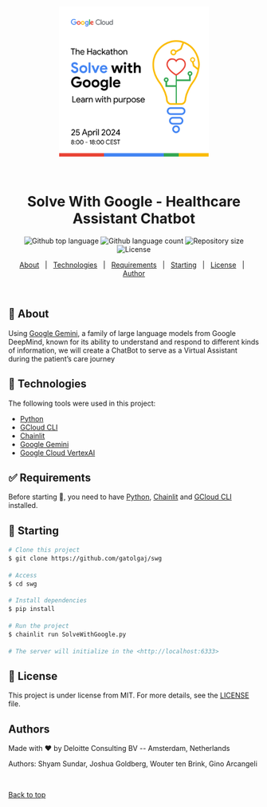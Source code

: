 <div align="center" id="top"> 
  <img src="./swg.png" alt="Swg" width="300px"/>

  &#xa0;

  <!-- <a href="https://swg.netlify.app">Demo</a> -->
</div>

<h1 align="center">Solve With Google - Healthcare Assistant Chatbot</h1>

<p align="center">
  <img alt="Github top language" src="https://img.shields.io/github/languages/top/gatolgaj/swg?color=56BEB8">

  <img alt="Github language count" src="https://img.shields.io/github/languages/count/gatolgaj/swg?color=56BEB8">

  <img alt="Repository size" src="https://img.shields.io/github/repo-size/gatolgaj/swg?color=56BEB8">

  <img alt="License" src="https://img.shields.io/github/license/gatolgaj/swg?color=56BEB8">

  <!-- <img alt="Github issues" src="https://img.shields.io/github/issues/gatolgaj/swg?color=56BEB8" /> -->

  <!-- <img alt="Github forks" src="https://img.shields.io/github/forks/gatolgaj/swg?color=56BEB8" /> -->

  <!-- <img alt="Github stars" src="https://img.shields.io/github/stars/gatolgaj/swg?color=56BEB8" /> -->
</p>

<!-- Status -->

<!-- <h4 align="center"> 
	🚧  Swg 🚀 Under construction...  🚧
</h4> 

<hr> -->

<p align="center">
  <a href="#dart-about">About</a> &#xa0; | &#xa0; 
  <!-- <a href="#sparkles-features">Features</a> &#xa0; | &#xa0; -->
  <a href="#rocket-technologies">Technologies</a> &#xa0; | &#xa0;
  <a href="#white_check_mark-requirements">Requirements</a> &#xa0; | &#xa0;
  <a href="#checkered_flag-starting">Starting</a> &#xa0; | &#xa0;
  <a href="#memo-license">License</a> &#xa0; | &#xa0;
  <a href="https://github.com/gatolgaj" target="_blank">Author</a>
</p>

<br>

## :dart: About ##

Using [Google Gemini](https://deepmind.google/technologies/gemini/), a family of large language models from Google DeepMind, known for its ability to understand and respond to different kinds of information, we will create a ChatBot to serve as a Virtual Assistant during the patient’s care journey



## :rocket: Technologies ##

The following tools were used in this project:

- [Python](https://www.python.org/)
- [GCloud CLI](https://cloud.google.com/sdk/docs/install)
- [Chainlit](https://docs.chainlit.io/)
- [Google Gemini](https://deepmind.google/technologies/gemini/)
- [Google Cloud VertexAI](https://cloud.google.com/vertex-ai?hl=en)

## :white_check_mark: Requirements ##

Before starting :checkered_flag:, you need to have [Python](https://www.python.org/), [Chainlit](https://docs.chainlit.io/get-started/installation) and [GCloud CLI](https://cloud.google.com/sdk/docs/install) installed.

## :checkered_flag: Starting ##

```bash
# Clone this project
$ git clone https://github.com/gatolgaj/swg

# Access
$ cd swg

# Install dependencies
$ pip install

# Run the project
$ chainlit run SolveWithGoogle.py

# The server will initialize in the <http://localhost:6333>
```

## :memo: License ##

This project is under license from MIT. For more details, see the [LICENSE](LICENSE.md) file.

## Authors ##
Made with :heart: by Deloitte Consulting BV --  Amsterdam, Netherlands

Authors: Shyam Sundar, Joshua Goldberg, Wouter ten Brink, Gino Arcangeli    

&#xa0;

<a href="#top">Back to top</a>
